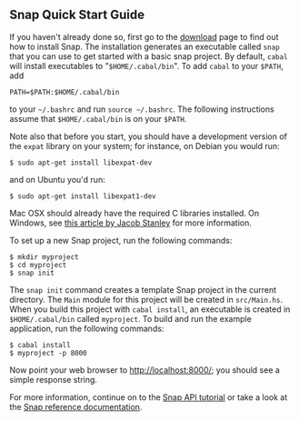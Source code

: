 ## Snap Quick Start Guide

If you haven't already done so, first go to the [download](/download) page to
find out how to install Snap.  The installation generates an executable called
`snap` that you can use to get started with a basic snap project. By default,
`cabal` will install executables to "`$HOME/.cabal/bin`".  To add `cabal` to your `$PATH`, add 

~~~~~~ {.shell}
PATH=$PATH:$HOME/.cabal/bin
~~~~~~

to your `~/.bashrc` and run `source ~/.bashrc`. The following
instructions assume that `$HOME/.cabal/bin` is on your `$PATH`. 

Note also that before you start, you should have a development version of the
`expat` library on your system; for instance, on Debian you would run:

~~~~~~ {.shell}
$ sudo apt-get install libexpat-dev
~~~~~~

and on Ubuntu you'd run:

~~~~~~ {.shell}
$ sudo apt-get install libexpat1-dev
~~~~~~

Mac OSX should already have the required C libraries installed. On Windows, see
[this article by Jacob
Stanley](http://jystic.com/2010/10/07/installing-heist-and-hexpat-on-windows/)
for more information.

To set up a new Snap project, run the following commands:

~~~~~~ {.shell}
$ mkdir myproject
$ cd myproject
$ snap init
~~~~~~

The `snap init` command creates a template Snap project in the current
directory. The `Main` module for this project will be created in `src/Main.hs`.
When you build this project with `cabal install`, an executable is created in
`$HOME/.cabal/bin` called `myproject`.  To build and run the example
application, run the following commands:

~~~~~~ {.shell}
$ cabal install
$ myproject -p 8000
~~~~~~

Now point your web browser to [http://localhost:8000/](http://localhost:8000/);
you should see a simple response string.

For more information, continue on to the [Snap API
tutorial](tutorials/snap-api) or take a look at the [Snap
reference documentation](/docs).


